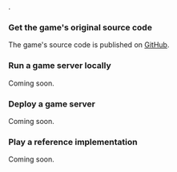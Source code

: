 .

### Get the game's original source code

The game's source code is published on [GitHub](https://github.com/open-duelyst/duelyst).

### Run a game server locally

Coming soon.

### Deploy a game server

Coming soon.

### Play a reference implementation

Coming soon.